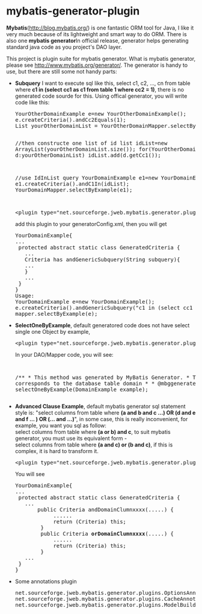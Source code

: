 # mybatis-generator-plugin
<b>Mybatis</b>(http://blog.mybatis.org/) is one fantastic ORM tool for Java, I like it very much because of its lightweight and smart way to do ORM. There is also one <b>mybatis generator</b>In official release, generator helps generating standard java code as you project's DAO layer. <br>

This project is plugin suite for mybatis generator. What is mybatis generator, please see http://www.mybatis.org/generator/. The generator is handy to use, but there are still some not handy parts:
<ul>
<li><b>Subquery</b> I want to execute sql like this, select c1, c2, ..., cn from table where <b>c1 in (select cc1 as c1 from table 1 where cc2 = 1)</b>, there is no generated code sourde for this. Using offical generator, you will write code like this:<br>
<pre>
YourOtherDomainExample e=new YourOtherDomainExample();
e.createCriteria().andCc2Equals(1);
List yourOtherDomainList = YourOtherDomainMapper.selectByExample(e);

//then constructe one list of id
list idList=new ArrayList(yourOtherDomainList.size());
for(YourOtherDomain d:yourOtherDomainList) idList.add(d.getCc1());

//use IdInList query
YourDomainExample e1=new YourDomainExample();
e1.createCriteria().andC1In(idList);
YourDomainMapper.selectByExample(e1);

</pre>
<pre>
&lt;plugin type="net.sourceforge.jweb.mybatis.generator.plugins.SubqueryCriteriaPlugin"/&gt; DO it
</pre>
add this plugin to your generatorConfig.xml, then you will get 
<pre>
YourDomainExample{
...
 protected abstract static class GeneratedCriteria {
   ...
   Criteria has andGenericSubquery(String subquery){
   ...
   }
   ...
 }
}
Usage:
YourDomainExample e=new YourDomainExample();
e.createCriteria().andGenericSubquery("c1 in (select cc1 as c1 from table 1 where cc2 = 10)");
mapper.selectByExample(e);
</pre>
</li>
<li>
<b>SelectOneByExample</b>, default generatored code does not have select single one Object by example, 
<pre>
&lt;plugin type="net.sourceforge.jweb.mybatis.generator.plugins.SelectOneByExamplePlugin"/&gt; DO it
</pre>
In your DAO/Mapper code, you will see:
<pre>

 /**
     * This method was generated by MyBatis Generator.
     * This method corresponds to the database table domain
     *
     * @mbggenerated
     */
    Domain selectOneByExample(DomainExample example);
</pre>
</li>
<li>
<b>Advanced Clause Example</b>, default mybatis generator sql statement style is: "select columns from table where <b>(a and b and c ...) OR (d and e and f ... ) OR (... and ...)</b>", in some case, this is really inconvenient, for example, you want you sql as follow:<br>
select columns from table where <b>(a or b) and c</b>, to suit mybatis generator, you must use its equivalent form - <br>
select columns from table where <b>(a and c) or (b and c)</b>, if this is complex, it is hard to transform it.
<pre>
&lt;plugin type="net.sourceforge.jweb.mybatis.generator.plugins.AdvancedWhereClausePlugin"/&gt; DO it
</pre>
You will see
<pre>
YourDomainExample{
...
 protected abstract static class GeneratedCriteria {
   ...
       public Criteria andDomainClumnxxxx(.....) {
            ......
            return (Criteria) this;
        }
        public Criteria <b>orDomainClumnxxxx</b>(.....) {
            ......
            return (Criteria) this;
        }
   ...
 }
}
</pre>
</li>
<li>
Some annotations plugin
<pre>
net.sourceforge.jweb.mybatis.generator.plugins.OptionsAnnotationPlugin
net.sourceforge.jweb.mybatis.generator.plugins.CacheAnnotationPlugin
net.sourceforge.jweb.mybatis.generator.plugins.ModelBuilderPlugin
</pre>
</li>
</ul>
